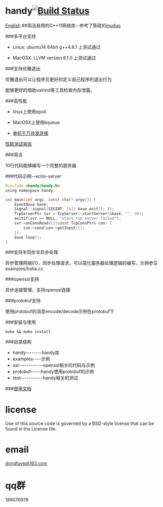 handy[![Build Status](https://travis-ci.org/yedf/handy.png)](https://travis-ci.org/yedf/handy)
====
[English](https://github.com/yedf/handy/blob/master/README-en.md)
##简洁易用的C++11网络库--参考了陈硕的[muduo](http://github.com/chenshuo/muduo/)

###多平台支持

*   Linux: ubuntu14 64bit g++4.8.1 上测试通过

*   MacOSX: LLVM version 6.1.0 上测试通过

###支持优雅退出

优雅退出可以让程序员更好的定义自己程序的退出行为

能够更好的借助valrind等工具检查内存泄露。

###高性能

*   linux上使用epoll

*   MacOSX上使用kqueue

*   [单机千万并发连接](http://www.cnblogs.com/dongfuye/p/4756586.html)

[性能测试报告](http://www.oschina.net/p/c11-handy)

###简洁

10行代码能够编写一个完整的服务器

###代码示例--echo-server

```c
#include <handy/handy.h>
using namespace handy;

int main(int argc, const char* argv[]) {
    EventBase base;
    Signal::signal(SIGINT, [&]{ base.exit(); });
    TcpServerPtr svr = TcpServer::startServer(&base, "", 99);
    exitif(svr == NULL, "start tcp server failed");
    svr->onConnRead([](const TcpConnPtr& con) {
        con->send(con->getInput());
    });
    base.loop();
}
```

###支持半同步半异步处理

异步管理网络I/O，同步处理请求，可以简化服务器处理逻辑的编写，示例参见examples/hsha.cc

###openssl支持

异步连接管理，支持openssl连接

###protobuf支持

使用protobuf的消息encode/decode示例在protobuf下

###安装与使用

    make && make install

###目录结构

*   handy--------handy库  
*   examples----示例  
*   ssl------------openssl相关的代码与示例  
*   protobuf-----handy使用protobuf的示例  
*   test-----------handy相关的测试  

###[使用文档](https://github.com/yedf/handy/blob/master/doc.md)

license
====
Use of this source code is governed by a BSD-style
license that can be found in the License file.

email
====
dongfuye@163.com

qq群
====
189076978